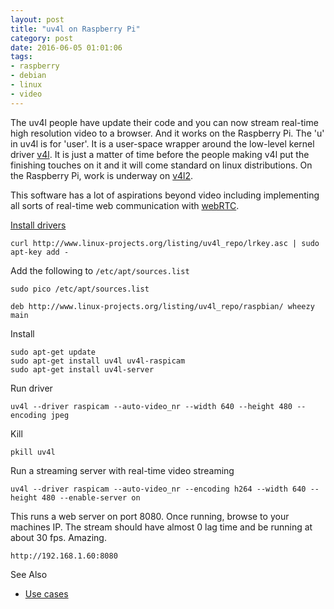 ```yaml
---
layout: post
title: "uv4l on Raspberry Pi"
category: post
date: 2016-06-05 01:01:06
tags:
- raspberry
- debian
- linux
- video
---
```


The uv4l people have update their code and you can now stream real-time high resolution video to a browser. And it works on the Raspberry Pi. The 'u' in uv4l is for 'user'. It is a user-space wrapper around the low-level kernel driver [v4l][v4l]. It is just a matter of time before the people making v4l put the finishing touches on it and it will come standard on linux distributions. On the Raspberry Pi, work is underway on [v4l2][v4l2].

This software has a lot of aspirations beyond video including implementing all sorts of real-time web communication with [webRTC][webrtc]. 

[Install drivers](http://www.linux-projects.org/modules/sections/index.php?op=viewarticle&artid=14)

	curl http://www.linux-projects.org/listing/uv4l_repo/lrkey.asc | sudo apt-key add -

Add the following to `/etc/apt/sources.list`

```
sudo pico /etc/apt/sources.list
```
 
	deb http://www.linux-projects.org/listing/uv4l_repo/raspbian/ wheezy main

Install

	sudo apt-get update
	sudo apt-get install uv4l uv4l-raspicam
	sudo apt-get install uv4l-server
	
Run driver

    uv4l --driver raspicam --auto-video_nr --width 640 --height 480 --encoding jpeg
    
Kill

    pkill uv4l

Run a streaming server with real-time video streaming

	uv4l --driver raspicam --auto-video_nr --encoding h264 --width 640 --height 480 --enable-server on

This runs a web server on port 8080. Once running, browse to your machines IP. The stream should have almost 0 lag time and be running at about 30 fps. Amazing.

	http://192.168.1.60:8080
	  
See Also

 - [Use cases](http://www.linux-projects.org/modules/sections/index.php?op=viewarticle&artid=16#example11)
    
[v4l]: https://www.linuxtv.org
[v4l2]: https://www.raspberrypi.org/forums/viewtopic.php?t=62364
[webrtc]: https://webrtc.org
    